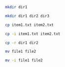 ```sh
mkdir dir1
```

```sh
mkdir dir1 dir2 dir3
```

```sh
cp item1.txt item2.txt
```

```sh
cp -i item1.txt item2.txt
```

```sh
cp -r dir1 dir2
```

```sh
mv file1 file2
```

```sh
mv -i file1 file2
```
